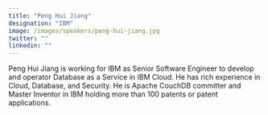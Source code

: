 ```yaml
---
title: "Peng Hui Jiang"
designation: "IBM"
image: /images/speakers/peng-hui-jiang.jpg
twitter: ""
linkedin: ""
---
```


Peng Hui Jiang is working for IBM as Senior Software Engineer to develop and operator Database as a Service in IBM Cloud. He has rich experience in Cloud, Database, and Security. He is Apache CouchDB committer and Master Inventor in IBM holding more than 100 patents or patent applications.